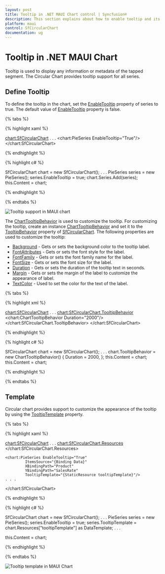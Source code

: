 ```yaml
---
layout: post
title: Tooltip in .NET MAUI Chart control | Syncfusion®
description: This section explains about how to enable tooltip and its customization in Syncfusion® .NET MAUI Chart (SfCircularChart) control
platform: maui
control: SfCircularChart
documentation: ug
---
```


# Tooltip in .NET MAUI Chart

Tooltip is used to display any information or metadata of the tapped segment. The Circular Chart provides tooltip support for all series. 

## Define Tooltip

To define the tooltip in the chart, set the [EnableTooltip](https://help.syncfusion.com/cr/maui/Syncfusion.Maui.Charts.ChartSeries.html#Syncfusion_Maui_Charts_ChartSeries_EnableTooltip) property of series to true. The default value of [EnableTooltip](https://help.syncfusion.com/cr/maui/Syncfusion.Maui.Charts.ChartSeries.html#Syncfusion_Maui_Charts_ChartSeries_EnableTooltip) property is false.

{% tabs %}

{% highlight xaml %}

<chart:SfCircularChart>
	. . .
	<chart:PieSeries EnableTooltip="True"/>   
</chart:SfCircularChart>

{% endhighlight %}

{% highlight c# %}

SfCircularChart chart = new SfCircularChart();
. . .
PieSeries series = new PieSeries();
series.EnableTooltip = true;
chart.Series.Add(series);
this.Content = chart;

{% endhighlight %}

{% endtabs %}

![Tooltip support in MAUI chart](Tooltip_images/maui_chart_tooltip.png)

The [ChartTooltipBehavior](https://help.syncfusion.com/cr/maui/Syncfusion.Maui.Charts.ChartTooltipBehavior.html) is used to customize the tooltip. For customizing the tooltip, create an instance [ChartTooltipBehavior](https://help.syncfusion.com/cr/maui/Syncfusion.Maui.Charts.ChartTooltipBehavior.html) and set it to the [TooltipBehavior](https://help.syncfusion.com/cr/maui/Syncfusion.Maui.Charts.ChartBase.html#Syncfusion_Maui_Charts_ChartBase_TooltipBehavior) property of [SfCircularChart](https://help.syncfusion.com/cr/maui/Syncfusion.Maui.Charts.SfCircularChart.html). The following properties are used to customize the tooltip:

* [Background](https://help.syncfusion.com/cr/maui/Syncfusion.Maui.Charts.ChartTooltipBehavior.html#Syncfusion_Maui_Charts_ChartTooltipBehavior_Background) - Gets or sets the background color to the tooltip label.
* [FontAttributes](https://help.syncfusion.com/cr/maui/Syncfusion.Maui.Charts.ChartTooltipBehavior.html#Syncfusion_Maui_Charts_ChartTooltipBehavior_FontAttributes) - Gets or sets the font style for the label.
* [FontFamily](https://help.syncfusion.com/cr/maui/Syncfusion.Maui.Charts.ChartTooltipBehavior.html#Syncfusion_Maui_Charts_ChartTooltipBehavior_FontFamily) - Gets or sets the font family name for the label.
* [FontSize](https://help.syncfusion.com/cr/maui/Syncfusion.Maui.Charts.ChartTooltipBehavior.html#Syncfusion_Maui_Charts_ChartTooltipBehavior_FontSize) - Gets or sets the font size for the label.
* [Duration](https://help.syncfusion.com/cr/maui/Syncfusion.Maui.Charts.ChartTooltipBehavior.html#Syncfusion_Maui_Charts_ChartTooltipBehavior_Duration) - Gets or sets the duration of the tooltip text in seconds.
* [Margin](https://help.syncfusion.com/cr/maui/Syncfusion.Maui.Charts.ChartTooltipBehavior.html#Syncfusion_Maui_Charts_ChartTooltipBehavior_Margin) - Gets or sets the margin of the label to customize the appearance of label.
* [TextColor](https://help.syncfusion.com/cr/maui/Syncfusion.Maui.Charts.ChartTooltipBehavior.html#Syncfusion_Maui_Charts_ChartTooltipBehavior_TextColor) - Used to set the color for the text of the label.

{% tabs %}

{% highlight xml %}

<chart:SfCircularChart>
	. . .
	<chart:SfCircularChart.TooltipBehavior>
		<chart:ChartTooltipBehavior Duration="2000"/>
	</chart:SfCircularChart.TooltipBehavior>
</chart:SfCircularChart>

{% endhighlight %}

{% highlight c# %}

SfCircularChart chart = new SfCircularChart();
. . .
chart.TooltipBehavior = new ChartTooltipBehavior()
{
	Duration = 2000,
};
this.Content = chart;
this.Content = chart;

{% endhighlight %}

{% endtabs %}

## Template

Circular chart provides support to customize the appearance of the tooltip by using the [TooltipTemplate](https://help.syncfusion.com/cr/maui/Syncfusion.Maui.Charts.ChartSeries.html#Syncfusion_Maui_Charts_ChartSeries_TooltipTemplate) property.

{% tabs %}

{% highlight xaml %}

<chart:SfCircularChart>
    . . .
    <chart:SfCircularChart.Resources>
        <DataTemplate x:Key="tooltipTemplate">
            <StackLayout Orientation="Horizontal">
				<Label Text="{Binding Item.Product}"
				       TextColor="Black"
				       FontAttributes="Bold"
				       FontSize="12"
				       HorizontalOptions="Center"
				       VerticalOptions="Center"/>
				<Label Text=" : " 
				       TextColor="Black"
				       FontAttributes="Bold"
				       FontSize="12"
				       HorizontalOptions="Center"
				       VerticalOptions="Center"/>
                		<Label Text="{Binding Item.SalesRate}"
			  	       TextColor="Black"
				       FontAttributes="Bold"
				       FontSize="12"
				       HorizontalOptions="Center"
				       VerticalOptions="Center"/>
            </StackLayout>
        </DataTemplate>
    </chart:SfCircularChart.Resources>

    <chart:PieSeries EnableTooltip="True"
		     ItemsSource="{Binding Data}" 
		     XBindingPath="Product" 
		     YBindingPath="SalesRate"
		     TooltipTemplate="{StaticResource tooltipTemplate}"/>
    . . .
</chart:SfCircularChart>

{% endhighlight %}

{% highlight c# %}

SfCircularChart chart = new SfCircularChart();
. . .
PieSeries series = new PieSeries();
series.EnableTooltip = true;
series.TooltipTemplate = chart.Resources["tooltipTemplate"] as DataTemplate;
. . .     

this.Content = chart;

{% endhighlight %}

{% endtabs %}

![Tooltip template in MAUI Chart](Tooltip_images/maui_chart_tooltip_customization.png)
